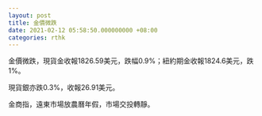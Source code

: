 ```yaml
---
layout: post
title: 金價微跌
date: 2021-02-12 05:58:50.000000000 +08:00
categories: rthk
---
```


金價微跌，現貨金收報1826.59美元，跌幅0.9%；紐約期金收報1824.6美元，跌1%。

現貨銀亦跌0.3%，收報26.91美元。

金商指，遠東市場放農曆年假，市場交投轉靜。

